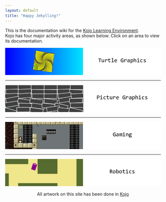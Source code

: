 ```yaml
---
layout: default
title: "Happy Jekylling!"
---
```

This is the documentation wiki for the [Kojo Learning Environment](http://www.kogics.net/kojo).  
Kojo has four major activity areas, as shown below. Click on an area to view its documentation.

[<img src="turtle-graphics.png">](turtle-index.html)
* * * 
[<img src="picture-graphics.png">](picture-index.html)
* * * 
[<img src="gaming.png">](gaming-index.html)
* * * 
[<img src="robotics.png">](robotics-index.html)

<div style="text-align:center">
  All artwork on this site has been done in <a href="http://www.kogics.net/kojo">Kojo</a>
</div>
